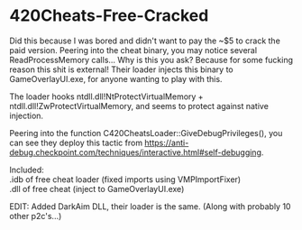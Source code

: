 # 420Cheats-Free-Cracked

Did this because I was bored and didn't want to pay the ~$5 to crack the paid version. Peering into the cheat binary, you may notice several ReadProcessMemory calls... Why is this you ask? Because for some fucking reason this shit is external! Their loader injects this binary to GameOverlayUI.exe, for anyone wanting to play with this.

The loader hooks ntdll.dll!NtProtectVirtualMemory + ntdll.dll!ZwProtectVirtualMemory, and seems to protect against native injection. 

Peering into the function C420CheatsLoader::GiveDebugPrivileges(), you can see they deploy this tactic from https://anti-debug.checkpoint.com/techniques/interactive.html#self-debugging.

Included:               
.idb of free cheat loader (fixed imports using VMPImportFixer)                       
.dll of free cheat        (inject to GameOverlayUI.exe)

EDIT:
Added DarkAim DLL, their loader is the same. (Along with probably 10 other p2c's...)
